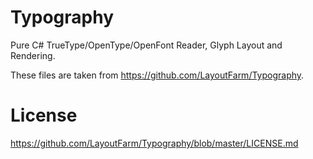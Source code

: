 ﻿# Typography

Pure C# TrueType/OpenType/OpenFont Reader, Glyph Layout and Rendering.

These files are taken from https://github.com/LayoutFarm/Typography.

# License

https://github.com/LayoutFarm/Typography/blob/master/LICENSE.md